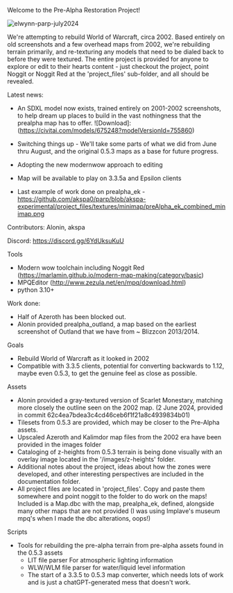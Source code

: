 Welcome to the Pre-Alpha Restoration Project!

![elwynn-parp-july2024](https://github.com/user-attachments/assets/737ed505-1161-4319-8216-5577142be1e1)


We're attempting to rebuild World of Warcraft, circa 2002. Based entirely on old screenshots and a few overhead maps from 2002, we're rebuilding terrain primarily, and re-texturing any models that need to be dialed back to before they were textured. The entire project is provided for anyone to explore or edit to their hearts content - just checkout the project, point Noggit or Noggit Red at the 'project_files' sub-folder, and all should be revealed.

Latest news:
* An SDXL model now exists, trained entirely on 2001-2002 screenshots, to help dream up places to build in the vast nothingness that the prealpha map has to offer.
![Download]:(https://civitai.com/models/675248?modelVersionId=755860)

* Switching things up - We'll take some parts of what we did from June thru August, and the original 0.5.3 maps as a base for future progress.
* Adopting the new modernwow approach to editing
* Map will be available to play on 3.3.5a and Epsilon clients
* Last example of work done on prealpha_ek - https://github.com/akspa0/parp/blob/akspa-experimental/project_files/textures/minimap/preAlpha_ek_combined_minimap.png

Contributors: Alonin, akspa

Discord: https://discord.gg/6YdUksuKuU

Tools

* Modern wow toolchain including Noggit Red (https://marlamin.github.io/modern-map-making/category/basic)
* MPQEditor (http://www.zezula.net/en/mpq/download.html)
* python 3.10+


Work done:

- Half of Azeroth has been blocked out. 
- Alonin provided prealpha_outland, a map based on the earliest screenshot of Outland that we have from ~ Blizzcon 2013/2014.

Goals

- Rebuild World of Warcraft as it looked in 2002
- Compatible with 3.3.5 clients, potential for converting backwards to 1.12, maybe even 0.5.3, to get the genuine feel as close as possible.

Assets

- Alonin provided a gray-textured version of Scarlet Monestary, matching more closely the outline seen on the 2002 map. (2 June 2024, provided in commit 62c4ea7bdea3c4cd46ceb6f1f21a8c4939834b01)
- Tilesets from 0.5.3 are provided, which may be closer to the Pre-Alpha assets.
- Upscaled Azeroth and Kalimdor map files from the 2002 era have been provided in the images folder
- Cataloging of z-heights from 0.5.3 terrain is being done visually with an overlay image located in the '/images/z-heights' folder.
- Additional notes about the project, ideas about how the zones were developed, and other interesting perspectives are included in the documentation folder.
- All project files are located in 'project_files'. Copy and paste them somewhere and point noggit to the folder to do work on the maps! Included is a Map.dbc with the map, prealpha_ek, defined, alongside many other maps that are not provided (I was using Implave's museum mpq's when I made the dbc alterations, oops!)

Scripts

- Tools for rebuilding the pre-alpha terrain from pre-alpha assets found in the 0.5.3 assets
  - LIT file parser For atmospheric lighting information
  - WLW/WLM file parser for water/liquid level information
  - The start of a 3.3.5 to 0.5.3 map converter, which needs lots of work and is just a chatGPT-generated mess that doesn't work.

